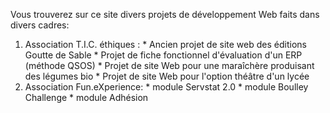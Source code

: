 Vous trouverez sur ce site divers projets de développement Web faits dans divers cadres:
  1. Association T.I.C. éthiques :
    * Ancien projet de site web des éditions Goutte de Sable
    * Projet de fiche fonctionnel d'évaluation d'un ERP (méthode QSOS)
    * Projet de site Web pour une maraîchère produisant des légumes bio
    * Projet de site Web pour l'option théâtre d'un lycée
  1. Association Fun.eXperience:
    * module Servstat 2.0
    * module Boulley Challenge
    * module Adhésion